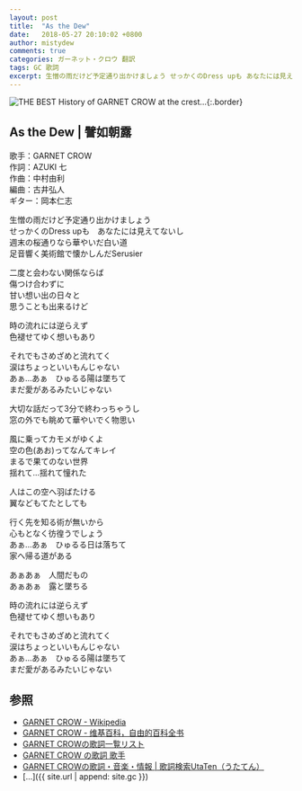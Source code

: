 ```yaml
---
layout: post
title:  "As the Dew"
date:   2018-05-27 20:10:02 +0800
author: mistydew
comments: true
categories: ガーネット・クロウ 翻訳
tags: GC 歌詞
excerpt: 生憎の雨だけど予定通り出かけましょう せっかくのDress upも あなたには見えてないし
---
```

![THE BEST History of GARNET CROW at the crest...](https://raw.githubusercontent.com/mistydew/gc2/master/cover/best/02nd_THE_BEST_History_of_GARNET_CROW_at_the_crest....jpg){:.border}

## As the Dew | 譬如朝露

歌手：GARNET CROW<br>
作詞：AZUKI 七<br>
作曲：中村由利<br>
編曲：古井弘人<br>
ギター：岡本仁志

生憎の雨だけど予定通り出かけましょう<br>
せっかくのDress upも　あなたには見えてないし<br>
週末の桜通りなら華やいだ白い道<br>
足音響く美術館で懐かしんだSerusier

二度と会わない関係ならば<br>
傷つけ合わずに<br>
甘い想い出の日々と<br>
思うことも出来るけど

時の流れには逆らえず<br>
色褪せてゆく想いもあり

それでもさめざめと流れてく<br>
涙はちょっといいもんじゃない<br>
あぁ…あぁ　ひゅるる陽は墜ちて<br>
まだ愛があるみたいじゃない

大切な話だって3分で終わっちゃうし<br>
窓の外でも眺めて華やいでく物思い

風に乗ってカモメがゆくよ<br>
空の色(あお)ってなんてキレイ<br>
まるで果てのない世界<br>
揺れて…揺れて憧れた

人はこの空へ羽ばたける<br>
翼などもてたとしても

行く先を知る術が無いから<br>
心もとなく彷徨うでしょう<br>
あぁ…あぁ　ひゅるる日は落ちて<br>
家へ帰る道がある

あぁあぁ　人間だもの<br>
あぁあぁ　露と墜ちる

時の流れには逆らえず<br>
色褪せてゆく想いもあり

それでもさめざめと流れてく<br>
涙はちょっといいもんじゃない<br>
あぁ…あぁ　ひゅるる陽は墜ちて<br>
まだ愛があるみたいじゃない

## 参照
* [GARNET CROW - Wikipedia](https://ja.wikipedia.org/wiki/GARNET_CROW)
* [GARNET CROW - 维基百科，自由的百科全书](https://zh.wikipedia.org/wiki/GARNET_CROW)
* [GARNET CROWの歌詞一覧リスト](https://www.uta-net.com/artist/344)
* [GARNET CROW の歌詞 歌手](http://www.kasi-time.com/subcat-uta-167-1.html)
* [GARNET CROWの歌詞・音楽・情報 \| 歌詞検索UtaTen（うたてん）](https://utaten.com/artist/GARNET+CROW)
* [...]({{ site.url | append: site.gc }})
